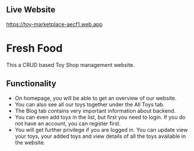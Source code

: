 ## Live Website

https://toy-marketplace-aecf1.web.app


# Fresh Food

This a CRUD based Toy Shop management website.


## Functionality

- On homepage, you will be able to get an overview of our website.
- You can also see all our toys together under the All Toys tab.
- The Blog tab contains very important information about backend.
- You can even add toys in the list, but first you need to login. If you do not have an account, you can register first.
- You will get further privilege if you are logged in. You can update view your toys, your added toys and view details of all the toys available in the website.